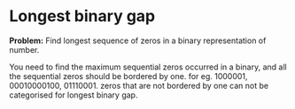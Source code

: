 # Longest binary gap 

**Problem:**
Find longest sequence of zeros in a binary representation of number.

You need to find the maximum sequential zeros occurred in a binary, and all the sequential zeros should be bordered by one.
for eg. 1000001, 00010000100, 01110001.
zeros that are not bordered by one can not be categorised for longest binary gap.